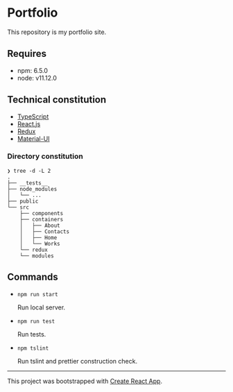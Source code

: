 Portfolio
=========

This repository is my portfolio site.

## Requires

- npm: 6.5.0
- node: v11.12.0

## Technical constitution

- [TypeScript](https://www.typescriptlang.org/)
- [React.js](https://reactjs.org/)
- [Redux](https://redux.js.org/)
- [Material-UI](https://material-ui.com/)

### Directory constitution

```
❯ tree -d -L 2
.
├── __tests__
├── node_modules
│   └── ...
├── public
└── src
    ├── components
    ├── containers
    │   ├── About
    │   ├── Contacts
    │   ├── Home
    │   └── Works
    └── redux
    └── modules
```

## Commands

- `npm run start`

    Run local server. 

- `npm run test`

    Run tests.

- `npm tslint`

    Run tslint and prettier construction check.

---

This project was bootstrapped with [Create React App](https://github.com/facebook/create-react-app).
